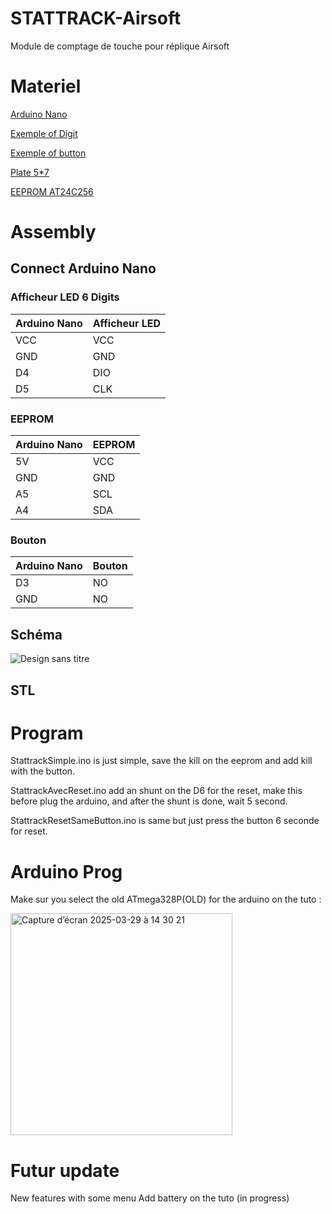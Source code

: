 # STATTRACK-Airsoft
Module de comptage de touche pour réplique Airsoft 

# Materiel 

[Arduino Nano](https://fr.aliexpress.com/item/1005007342237827.html?spm=a2g0o.order_list.order_list_main.292.3e6e5e5bb49QwX&gatewayAdapt=glo2fra)

[Exemple of Digit](https://fr.aliexpress.com/item/1005001582129952.html?spm=a2g0o.order_list.order_list_main.312.3e6e5e5bb49QwX&gatewayAdapt=glo2fra)

[Exemple of button](https://fr.aliexpress.com/item/1005007571293510.html?spm=a2g0o.order_list.order_list_main.342.3e6e5e5bb49QwX&gatewayAdapt=glo2fra)

[Plate 5*7](https://fr.aliexpress.com/item/1005007204340724.html?spm=a2g0o.order_list.order_list_main.298.3e6e5e5bb49QwX&gatewayAdapt=glo2fra)

[EEPROM AT24C256](https://fr.aliexpress.com/item/1005005676146387.html?spm=a2g0o.order_list.order_list_main.378.5a945e5bvdvnk7&gatewayAdapt=glo2fra)

# Assembly

## Connect Arduino Nano

### Afficheur LED 6 Digits
| Arduino Nano | Afficheur LED |
|-------------|----------------|
| VCC         | VCC            |
| GND         | GND            |
| D4          | DIO            |
| D5          | CLK            |

### EEPROM
| Arduino Nano | EEPROM |
|-------------|---------|
| 5V          | VCC     |
| GND         | GND     |
| A5          | SCL     |
| A4          | SDA     |

### Bouton
| Arduino Nano | Bouton |
|--------------|--------|
| D3           | NO     |
| GND          | NO     |


## Schéma 
![Design sans titre](https://github.com/user-attachments/assets/41ad3ab9-1eee-4093-afb0-9d0807e0a535)


## STL 


# Program

StattrackSimple.ino is just simple, save the kill on the eeprom and add kill with the button. 

StattrackAvecReset.ino add an shunt on the D6 for the reset, make this before plug the arduino, and after the shunt is done, wait 5 second. 

StattrackResetSameButton.ino is same but just press the button 6 seconde for reset. 


# Arduino Prog 

Make sur you select the old ATmega328P(OLD) for the arduino on the tuto : 

<img width="355" alt="Capture d’écran 2025-03-29 à 14 30 21" src="https://github.com/user-attachments/assets/55b3b2f2-a092-421a-afdd-3cb774ebffc3" />


# Futur update 

New features with some menu 
Add battery on the tuto (in progress) 


